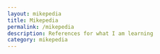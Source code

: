 ```yaml
---
layout: mikepedia
title: Mikepedia
permalink: /mikepedia
description: References for what I am learning
category: mikepedia
---
```


